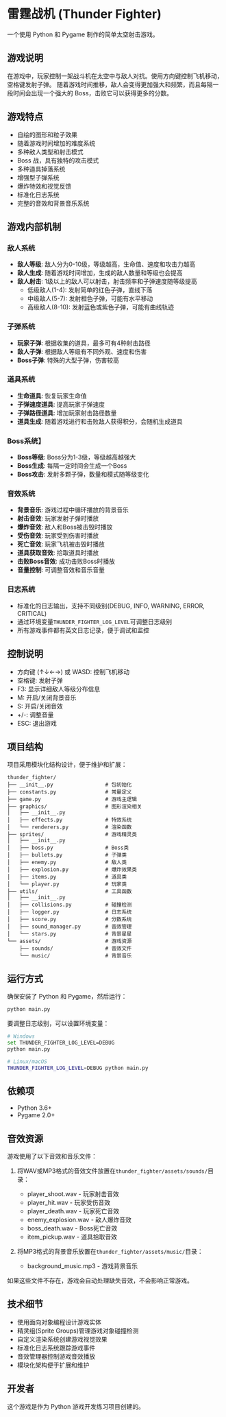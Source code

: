 # 雷霆战机 (Thunder Fighter)

一个使用 Python 和 Pygame 制作的简单太空射击游戏。

## 游戏说明

在游戏中，玩家控制一架战斗机在太空中与敌人对抗。使用方向键控制飞机移动，空格键发射子弹。
随着游戏时间推移，敌人会变得更加强大和频繁，而且每隔一段时间会出现一个强大的 Boss，击败它可以获得更多的分数。

## 游戏特点

- 自绘的图形和粒子效果
- 随着游戏时间增加的难度系统
- 多种敌人类型和射击模式
- Boss 战，具有独特的攻击模式
- 多种道具掉落系统
- 增强型子弹系统
- 爆炸特效和视觉反馈
- 标准化日志系统
- 完整的音效和背景音乐系统

## 游戏内部机制

### 敌人系统
- **敌人等级**: 敌人分为0-10级，等级越高，生命值、速度和攻击力越高
- **敌人生成**: 随着游戏时间增加，生成的敌人数量和等级也会提高
- **敌人射击**: 1级以上的敌人可以射击，射击频率和子弹速度随等级提高
  - 低级敌人(1-4): 发射简单的红色子弹，直线下落
  - 中级敌人(5-7): 发射橙色子弹，可能有水平移动
  - 高级敌人(8-10): 发射蓝色或紫色子弹，可能有曲线轨迹

### 子弹系统
- **玩家子弹**: 根据收集的道具，最多可有4种射击路径
- **敌人子弹**: 根据敌人等级有不同外观、速度和伤害
- **Boss子弹**: 特殊的大型子弹，伤害较高

### 道具系统
- **生命道具**: 恢复玩家生命值
- **子弹速度道具**: 提高玩家子弹速度
- **子弹路径道具**: 增加玩家射击路径数量
- **道具生成**: 随着游戏进行和击败敌人获得积分，会随机生成道具

### Boss系统】
- **Boss等级**: Boss分为1-3级，等级越高越强大
- **Boss生成**: 每隔一定时间会生成一个Boss
- **Boss攻击**: 发射多颗子弹，数量和模式随等级变化

### 音效系统
- **背景音乐**: 游戏过程中循环播放的背景音乐
- **射击音效**: 玩家发射子弹时播放
- **爆炸音效**: 敌人和Boss被击毁时播放
- **受伤音效**: 玩家受到伤害时播放
- **死亡音效**: 玩家飞机被击毁时播放
- **道具获取音效**: 拾取道具时播放
- **击败Boss音效**: 成功击败Boss时播放
- **音量控制**: 可调整音效和音乐音量

### 日志系统
- 标准化的日志输出，支持不同级别(DEBUG, INFO, WARNING, ERROR, CRITICAL)
- 通过环境变量`THUNDER_FIGHTER_LOG_LEVEL`可调整日志级别
- 所有游戏事件都有英文日志记录，便于调试和监控

## 控制说明

- 方向键 (↑↓←→) 或 WASD: 控制飞机移动
- 空格键: 发射子弹
- F3: 显示详细敌人等级分布信息
- M: 开启/关闭背景音乐
- S: 开启/关闭音效
- +/-: 调整音量
- ESC: 退出游戏

## 项目结构

项目采用模块化结构设计，便于维护和扩展：

```
thunder_fighter/
├── __init__.py                 # 包初始化
├── constants.py                # 常量定义
├── game.py                     # 游戏主逻辑
├── graphics/                   # 图形渲染相关
│   ├── __init__.py
│   ├── effects.py              # 特效系统
│   └── renderers.py            # 渲染函数
├── sprites/                    # 游戏精灵类
│   ├── __init__.py
│   ├── boss.py                 # Boss类
│   ├── bullets.py              # 子弹类
│   ├── enemy.py                # 敌人类
│   ├── explosion.py            # 爆炸效果类
│   ├── items.py                # 道具类
│   └── player.py               # 玩家类
├── utils/                      # 工具函数
│   ├── __init__.py
│   ├── collisions.py           # 碰撞检测
│   ├── logger.py               # 日志系统
│   ├── score.py                # 分数系统
│   ├── sound_manager.py        # 音效管理
│   └── stars.py                # 背景星星
└── assets/                     # 游戏资源
    ├── sounds/                 # 音效文件
    └── music/                  # 背景音乐
```

## 运行方式

确保安装了 Python 和 Pygame，然后运行：

```bash
python main.py
```

要调整日志级别，可以设置环境变量：

```bash
# Windows
set THUNDER_FIGHTER_LOG_LEVEL=DEBUG
python main.py

# Linux/macOS
THUNDER_FIGHTER_LOG_LEVEL=DEBUG python main.py
```

## 依赖项

- Python 3.6+
- Pygame 2.0+

## 音效资源

游戏使用了以下音效和音乐文件：

1. 将WAV或MP3格式的音效文件放置在`thunder_fighter/assets/sounds/`目录：
   - player_shoot.wav - 玩家射击音效
   - player_hit.wav - 玩家受伤音效
   - player_death.wav - 玩家死亡音效
   - enemy_explosion.wav - 敌人爆炸音效
   - boss_death.wav - Boss死亡音效
   - item_pickup.wav - 道具拾取音效

2. 将MP3格式的背景音乐放置在`thunder_fighter/assets/music/`目录：
   - background_music.mp3 - 游戏背景音乐

如果这些文件不存在，游戏会自动处理缺失音效，不会影响正常游戏。

## 技术细节

- 使用面向对象编程设计游戏实体
- 精灵组(Sprite Groups)管理游戏对象碰撞检测
- 自定义渲染系统创建游戏视觉效果
- 标准化日志系统跟踪游戏事件
- 音效管理器控制游戏音效播放
- 模块化架构便于扩展和维护

## 开发者

这个游戏是作为 Python 游戏开发练习项目创建的。
